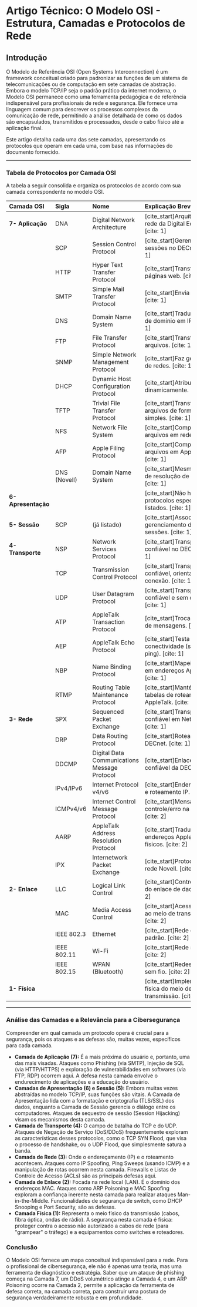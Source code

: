 # Artigo Técnico: O Modelo OSI - Estrutura, Camadas e Protocolos de Rede

## Introdução

O Modelo de Referência OSI (Open Systems Interconnection) é um framework conceitual criado para padronizar as funções de um sistema de telecomunicações ou de computação em sete camadas de abstração. Embora o modelo TCP/IP seja o padrão prático da internet moderna, o Modelo OSI permanece como uma ferramenta pedagógica e de referência indispensável para profissionais de rede e segurança. Ele fornece uma linguagem comum para descrever os processos complexos da comunicação de rede, permitindo a análise detalhada de como os dados são encapsulados, transmitidos e processados, desde o cabo físico até a aplicação final.

Este artigo detalha cada uma das sete camadas, apresentando os protocolos que operam em cada uma, com base nas informações do documento fornecido.

---

### Tabela de Protocolos por Camada OSI

A tabela a seguir consolida e organiza os protocolos de acordo com sua camada correspondente no modelo OSI.

| Camada OSI | Sigla | Nome | Explicação Breve |
| :--- | :--- | :--- | :--- |
| **7- Aplicação** | DNA | Digital Network Architecture | [cite_start]Arquitetura de rede da Digital Equipment. [cite: 1] |
| | SCP | Session Control Protocol | [cite_start]Gerencia sessões no DECnet. [cite: 1] |
| | HTTP | Hyper Text Transfer Protocol | [cite_start]Transfere páginas web. [cite: 1] |
| | SMTP | Simple Mail Transfer Protocol | [cite_start]Envia e-mails. [cite: 1] |
| | DNS | Domain Name System | [cite_start]Traduz nomes de domínio em IPs. [cite: 1] |
| | FTP | File Transfer Protocol | [cite_start]Transfere arquivos. [cite: 1] |
| | SNMP | Simple Network Management Protocol | [cite_start]Faz gerência de redes. [cite: 1] |
| | DHCP | Dynamic Host Configuration Protocol | [cite_start]Atribui IPs dinamicamente. [cite: 1] |
| | TFTP | Trivial File Transfer Protocol | [cite_start]Transfere arquivos de forma simples. [cite: 1] |
| | NFS | Network File System | [cite_start]Compartilha arquivos em rede. [cite: 1] |
| | AFP | Apple Filing Protocol | [cite_start]Compartilha arquivos em AppleTalk. [cite: 1] |
| | DNS (Novell)| Domain Name System | [cite_start]Mesma função de resolução de nomes. [cite: 1] |
| **6- Apresentação**| | | [cite_start]Não há protocolos específicos listados. [cite: 1] |
| **5- Sessão** | SCP | (já listado) | [cite_start]Associado ao gerenciamento de sessões. [cite: 1] |
| **4- Transporte** | NSP | Network Services Protocol | [cite_start]Transporte confiável no DECnet. [cite: 1] |
| | TCP | Transmission Control Protocol | [cite_start]Transporte confiável, orientado a conexão. [cite: 1] |
| | UDP | User Datagram Protocol | [cite_start]Transporte não confiável e sem conexão. [cite: 1] |
| | ATP | AppleTalk Transaction Protocol | [cite_start]Troca confiável de mensagens. [cite: 1] |
| | AEP | AppleTalk Echo Protocol | [cite_start]Testa conectividade (similar ao ping). [cite: 1] |
| | NBP | Name Binding Protocol | [cite_start]Mapeia nomes em endereços AppleTalk. [cite: 1] |
| | RTMP | Routing Table Maintenance Protocol| [cite_start]Mantém tabelas de roteamento AppleTalk. [cite: 1] |
| **3- Rede** | SPX | Sequenced Packet Exchange | [cite_start]Transporte confiável em NetWare. [cite: 1] |
| | DRP | Data Routing Protocol | [cite_start]Roteamento no DECnet. [cite: 1] |
| | DDCMP | Digital Data Communications Message Protocol | [cite_start]Enlace confiável da DEC. [cite: 1] |
| | IPv4/IPv6 | Internet Protocol v4/v6 | [cite_start]Endereçamento e roteamento IP. [cite: 1] |
| | ICMPv4/v6 | Internet Control Message Protocol | [cite_start]Mensagens de controle/erro na rede. [cite: 2] |
| | AARP | AppleTalk Address Resolution Protocol | [cite_start]Traduz endereços AppleTalk em físicos. [cite: 2] |
| | IPX | Internetwork Packet Exchange | [cite_start]Protocolo de rede Novell. [cite: 2] |
| **2- Enlace** | LLC | Logical Link Control | [cite_start]Controle lógico do enlace de dados. [cite: 2] |
| | MAC | Media Access Control | [cite_start]Acesso físico ao meio de transmissão. [cite: 2] |
| | IEEE 802.3 | Ethernet | [cite_start]Rede cabeada padrão. [cite: 2] |
| | IEEE 802.11| Wi-Fi | [cite_start]Rede sem fio. [cite: 2] |
| | IEEE 802.15| WPAN (Bluetooth) | [cite_start]Redes pessoais sem fio. [cite: 2] |
| **1- Física** | | | [cite_start]Implementação física do meio de transmissão. [cite: 2] |

---

### Análise das Camadas e a Relevância para a Cibersegurança

Compreender em qual camada um protocolo opera é crucial para a segurança, pois os ataques e as defesas são, muitas vezes, específicos para cada camada.

* **Camada de Aplicação (7):** É a mais próxima do usuário e, portanto, uma das mais visadas. Ataques como Phishing (via SMTP), Injeção de SQL (via HTTP/HTTPS) e exploração de vulnerabilidades em softwares (via FTP, RDP) ocorrem aqui. A defesa nesta camada envolve o endurecimento de aplicações e a educação do usuário.
* **Camadas de Apresentação (6) e Sessão (5):** Embora muitas vezes abstraídas no modelo TCP/IP, suas funções são vitais. A Camada de Apresentação lida com a formatação e criptografia (TLS/SSL) dos dados, enquanto a Camada de Sessão gerencia o diálogo entre os computadores. Ataques de sequestro de sessão (Session Hijacking) visam os mecanismos desta camada.
* **Camada de Transporte (4):** O campo de batalha do TCP e do UDP. Ataques de Negação de Serviço (DoS/DDoS) frequentemente exploram as características desses protocolos, como o TCP SYN Flood, que visa o processo de handshake, ou o UDP Flood, que simplesmente satura a banda.
* **Camada de Rede (3):** Onde o endereçamento (IP) e o roteamento acontecem. Ataques como IP Spoofing, Ping Sweeps (usando ICMP) e a manipulação de rotas ocorrem nesta camada. Firewalls e Listas de Controle de Acesso (ACLs) são as principais defesas aqui.
* **Camada de Enlace (2):** Focada na rede local (LAN). É o domínio dos endereços MAC. Ataques como ARP Poisoning e MAC Spoofing exploram a confiança inerente nesta camada para realizar ataques Man-in-the-Middle. Funcionalidades de segurança de switch, como DHCP Snooping e Port Security, são as defesas.
* **Camada Física (1):** Representa o meio físico da transmissão (cabos, fibra óptica, ondas de rádio). A segurança nesta camada é física: proteger contra o acesso não autorizado a cabos de rede (para "grampear" o tráfego) e a equipamentos como switches e roteadores.

### Conclusão

O Modelo OSI fornece um mapa conceitual indispensável para a rede. Para o profissional de cibersegurança, ele não é apenas uma teoria, mas uma ferramenta de diagnóstico e estratégia. Saber que um ataque de phishing começa na Camada 7, um DDoS volumétrico atinge a Camada 4, e um ARP Poisoning ocorre na Camada 2, permite a aplicação da ferramenta de defesa correta, na camada correta, para construir uma postura de segurança verdadeiramente robusta e em profundidade.